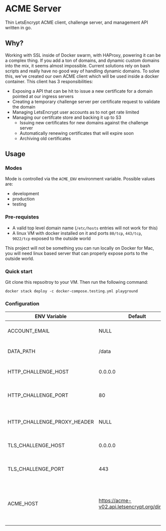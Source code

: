 # ACME Server

Thin LetsEncrypt ACME client, challenge server, and management API written in go.

## Why?

Working with SSL inside of Docker swarm, with HAProxy, powering it can be a complex 
thing. If you add a ton of domains, and dynamic custom domains into the mix, it 
seems almost impossible. Current solutions rely on bash scripts and really have
no good way of handling dynamic domains. To solve this, we've created our own ACME 
client which will be used inside a docker container. This client has 3 
responsibilities:

- Exposing a API that can be hit to issue a new certificate for a domain pointed at 
  our ingress servers
- Creating a temporary challenge server per certificate request to validate the domain
- Managing LetsEncrypt user accounts as to not get rate limited
- Managing our certifcate store and backing it up to S3
  - Issuing new certificates for new domains against the challenge server
  - Automatically renewing certificates that will expire soon
  - Archiving old certificates

## Usage

### Modes

Mode is controlled via the `ACME_ENV` environment variable. Possible values are:

- development
- production
- testing

### Pre-requistes

- A valid top level domain name (`/etc/hosts` entries will not work for this)
- A linux VM with docker installed on it and ports `80/tcp`, `443/tcp`, `9022/tcp` 
  exposed to the outside world

This project will not be something you can run locally on Docker for Mac, you will 
need linux based server that can properly expose ports to the outside world.

### Quick start

Git clone this repsoitroy to your VM. Then run the following command:

```shell
docker stack deploy -c docker-compose.testing.yml playground
```

### Configuration

| ENV Variable                | Default                                        | Required | Description                                                                                                                                                                                     |
|-----------------------------|------------------------------------------------|----------|-------------------------------------------------------------------------------------------------------------------------------------------------------------------------------------------------|
| ACCOUNT_EMAIL               | NULL                                           | Yes      | Email to associate with a LetsEncrypt account to issue certificates from                                                                                                                        |
| DATA_PATH                   | /data                                          | No       | Base path to store our LetsEncrypt account data, and certificates, this will be created if it doesn't exist                                                                                     |
| HTTP_CHALLENGE_HOST         | 0.0.0.0                                        | No       | The host that our HTTP Challenge server will listen on, for docker `0.0.0.0` is correct.                                                                                                        |
| HTTP_CHALLENGE_PORT         | 80                                             | No       | The port our HTTP challenge server listens on, by default this is 80 and assumes you will use a reverse proxy                                                                                   |
| HTTP_CHALLENGE_PROXY_HEADER | NULL                                           | No       | When using a reverse proxy, you need to have a header that contains the original host. In most cases this will be `X-Forwarded-Host`                                                            |
| TLS_CHALLENGE_HOST          | 0.0.0.0                                        | No       | The host that our TLS Challenge server will listen on, for docker `0.0.0.0` is correct.                                                                                                         |
| TLS_CHALLENGE_PORT          | 443                                            | No       | The port our TLS challenge server listens on, by default this is 443 and assumes you will use a reverse proxy                                                                                   |
| ACME_HOST                   | https://acme-v02.api.letsencrypt.org/directory | No       | The ACME host that will issue certificates. The default is LetsEncrypt's ACME server and is subject to rate limiting. Use `https://acme-staging-v02.api.letsencrypt.org/directory` when testing |